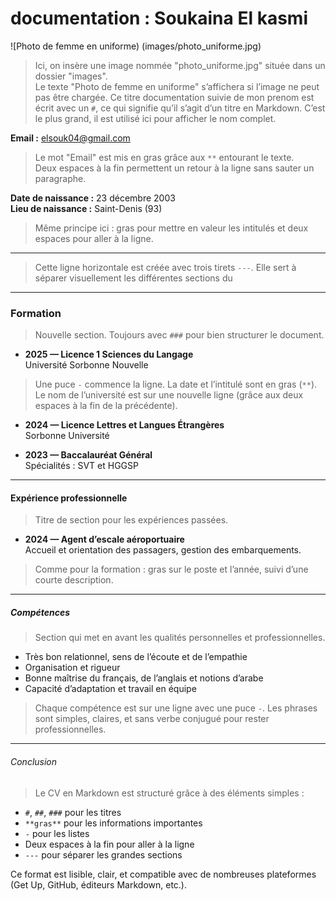 # documentation : Soukaina El kasmi 
![Photo de femme en uniforme) (images/photo_uniforme.jpg)  
> Ici, on insère une image nommée "photo_uniforme.jpg" située dans un dossier "images".  
> Le texte "Photo de femme en uniforme" s’affichera si l’image ne peut pas être chargée.
> Ce titre documentation suivie de mon prenom est écrit avec un `#`, ce qui signifie qu’il s’agit d’un titre en Markdown. C’est le plus grand, il est utilisé ici pour afficher le nom complet.

**Email :** elsouk04@gmail.com  
> Le mot "Email" est mis en gras grâce aux `**` entourant le texte.  
> Deux espaces à la fin permettent un retour à la ligne sans sauter un paragraphe.

**Date de naissance :** 23 décembre 2003  
**Lieu de naissance :** Saint-Denis (93)  
> Même principe ici : gras pour mettre en valeur les intitulés et deux espaces pour aller à la ligne.

---

> Cette ligne horizontale est créée avec trois tirets `---`. Elle sert à séparer visuellement les différentes sections du


---

### Formation
> Nouvelle section. Toujours avec `###` pour bien structurer le document.

- **2025 — Licence 1 Sciences du Langage**  
  Université Sorbonne Nouvelle  
> Une puce `-` commence la ligne. La date et l’intitulé sont en gras (`**`).  
> Le nom de l’université est sur une nouvelle ligne (grâce aux deux espaces à la fin de la précédente).

- **2024 — Licence Lettres et Langues Étrangères**  
  Sorbonne Université

- **2023 — Baccalauréat Général**  
  Spécialités : SVT et HGGSP  


---

#### Expérience professionnelle
> Titre de section pour les expériences passées.

- **2024 — Agent d’escale aéroportuaire**  
  Accueil et orientation des passagers, gestion des embarquements.  
> Comme pour la formation : gras sur le poste et l’année, suivi d’une courte description.

---

##### Compétences
> Section qui met en avant les qualités personnelles et professionnelles.

- Très bon relationnel, sens de l’écoute et de l’empathie  
- Organisation et rigueur  
- Bonne maîtrise du français, de l’anglais et notions d’arabe  
- Capacité d’adaptation et travail en équipe  
> Chaque compétence est sur une ligne avec une puce `-`. Les phrases sont simples, claires, et sans verbe conjugué pour rester professionnelles.

---



###### Conclusion
> Le CV en Markdown est structuré grâce à des éléments simples :
- `#`, `##`, `###` pour les titres
- `**gras**` pour les informations importantes
- `-` pour les listes
- Deux espaces à la fin pour aller à la ligne
- `---` pour séparer les grandes sections

Ce format est lisible, clair, et compatible avec de nombreuses plateformes (Get Up, GitHub, éditeurs Markdown, etc.).

